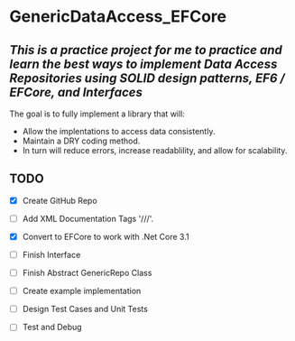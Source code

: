 # GenericDataAccess_EFCore

  *This is a practice project for me to practice and learn the best ways to implement Data Access Repositories using **SOLID** design patterns, **EF6 / EFCore**, and Interfaces*
  ---
  The goal is to fully implement a library that will: 
  - Allow the implentations to access data consistently.
  - Maintain a DRY coding method.
  - In turn will reduce errors, increase readablility, and allow for scalability.

## TODO
- [x] Create GitHub Repo
- [ ] Add XML Documentation Tags '///'.
- [x] Convert to EFCore to work with .Net Core 3.1
- [ ] Finish Interface
- [ ] Finish Abstract GenericRepo Class
- [ ] Create example implementation
- [ ] Design Test Cases and Unit Tests
- [ ] Test and Debug

